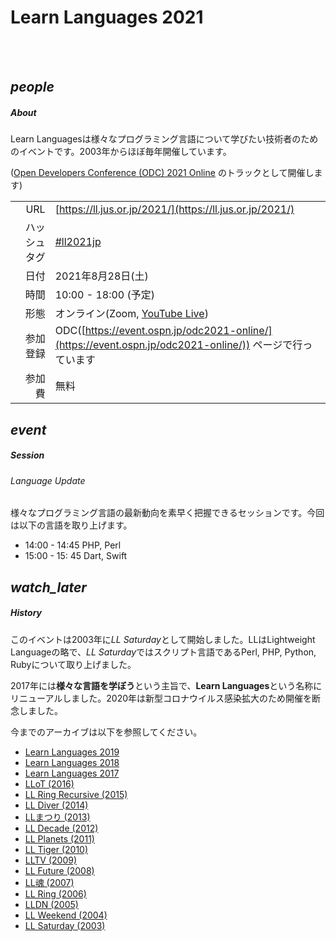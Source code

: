 <div class="section no-pad-bot" id="index-banner"><div class="container"><!-- start Index banner -->

<br><br>
      
# Learn Languages 2021

<br><br>

</div></div><!-- end Index banner -->

<div class="container"><div class="section"><div class="row"><!-- start main -->

<div class="col s12 m4"><div class="icon-block"><!-- start About -->

<h2 class="center green-text darken-1"><i class="material-icons">people</i></h2><!-- people icon -->

##### About

Learn Languagesは様々なプログラミング言語について学びたい技術者のためのイベントです。2003年からほぼ毎年開催しています。

([Open Developers Conference (ODC) 2021 Online](https://event.ospn.jp/odc2021-online/) のトラックとして開催します)

| | |
| ---:         |     ---      |
| URL | [https://ll.jus.or.jp/2021/](https://ll.jus.or.jp/2021/) |
| ハッシュタグ |  [#ll2021jp](https://twitter.com/search?q=ll2021jp) |
| 日付 |  2021年8月28日(土) |
| 時間 |  10:00 - 18:00 (予定) |
| 形態 |  オンライン(Zoom, [YouTube Live](https://www.youtube.com/c/OSPNjp))  |
| 参加登録 |  ODC([https://event.ospn.jp/odc2021-online/](https://event.ospn.jp/odc2021-online/)) ページで行っています |
| 参加費 |  無料 |

</div></div><!-- end About -->

<div class="col s12 m4"><div class="icon-block"><!-- start Session -->

<h2 class="center green-text darken-1"><i class="material-icons">event</i></h2><!-- event icon -->

##### Session

###### Language Update

様々なプログラミング言語の最新動向を素早く把握できるセッションです。今回は以下の言語を取り上げます。

- 14:00 - 14:45 PHP, Perl
- 15:00 - 15: 45 Dart, Swift
<!--
- Python
- Ruby
- Rust
- Go
- Java
-->

</div></div><!-- end Session -->

<div class="col s12 m4"><div class="icon-block"><!-- start History -->

<h2 class="center green-text darken-1"><i class="material-icons">watch_later</i></h2><!-- watch_later icon -->

##### History

このイベントは2003年に*LL Saturday*として開始しました。LLはLightweight Languageの略で、*LL Saturday*ではスクリプト言語であるPerl, PHP, Python, Rubyについて取り上げました。

2017年には**様々な言語を学ぼう**という主旨で、**Learn Languages**という名称にリニューアルしました。2020年は新型コロナウイルス感染拡大のため開催を断念しました。

今までのアーカイブは以下を参照してください。

- [Learn Languages 2019](https://ll.jus.or.jp/2019/)
- [Learn Languages 2018](https://ll.jus.or.jp/2018about/)
- [Learn Languages 2017](https://ll.jus.or.jp/2017/)
- [LLoT (2016)](https://ll.jus.or.jp/2016/)
- [LL Ring Recursive (2015)](https://ll.jus.or.jp/2015/)
- [LL Diver (2014)](https://ll.jus.or.jp/2014/)
- [LLまつり (2013)](https://ll.jus.or.jp/2013/)
- [LL Decade (2012)](https://ll.jus.or.jp/2012/)
- [LL Planets (2011)](https://ll.jus.or.jp/2011/)
- [LL Tiger (2010)](https://ll.jus.or.jp/2010/)
- [LLTV (2009)](https://ll.jus.or.jp/2009/)
- [LL Future (2008)](https://ll.jus.or.jp/2008/)
- [LL魂 (2007)](https://ll.jus.or.jp/2007/)
- [LL Ring (2006)](https://ll.jus.or.jp/2006/)
- [LLDN (2005)](https://ll.jus.or.jp/2005/)
- [LL Weekend (2004)](https://ll.jus.or.jp/llw2004/)
- [LL Saturday (2003)](https://ll.jus.or.jp/lls2003/)

</div></div><!-- end History -->

</div></div></div><!-- end main -->